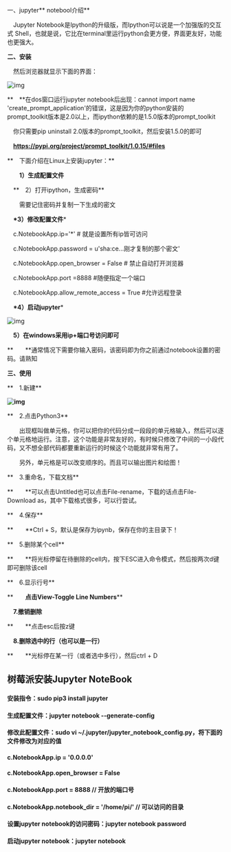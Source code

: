 一、jupyter** notebool介绍**

　Jupyter Notebook是Ipython的升级版，而Ipython可以说是一个加强版的交互式 Shell，也就是说，它比在terminal里运行python会更方便，界面更友好，功能也更强大。

**二、安装**

　然后浏览器就显示下面的界面：

![img](https://img2018.cnblogs.com/blog/1363598/201811/1363598-20181112095030082-558648860.png)

**　**在dos窗口运行jupyter notebook后出现：cannot import name 'create_prompt_application'的错误，这是因为你的python安装的prompt_toolkit版本是2.0以上，而ipython依赖的是1.5.0版本的prompt_toolkit

 　你只需要pip uninstall 2.0版本的prompt_toolkit，然后安装1.5.0的即可

 　**https://pypi.org/project/prompt_toolkit/1.0.15/#files**

 

**　下面介绍在Linux上安装jupyter：**

　　**1）生成配置文件**

　**　2）打开ipython，生成密码**

　　需要记住密码并复制一下生成的密文

　**\*3）修改配置文件***

　c.NotebookApp.ip='*' # 就是设置所有ip皆可访问

　c.NotebookApp.password = u'sha:ce...刚才复制的那个密文'

　c.NotebookApp.open_browser = False # 禁止自动打开浏览器

　c.NotebookApp.port =8888 #随便指定一个端口

　c.NotebookApp.allow_remote_access = True #允许远程登录

 

　**\*4）启动jupyter***

![img](https://img2018.cnblogs.com/blog/1363598/201902/1363598-20190222152209776-1560178443.png)

　**5）在windows采用ip+端口号访问即可**

**　　**通常情况下需要你输入密码，该密码即为你之前通过notebook设置的密码。请熟知

 

**三、使用**

**　1.新建**

**![img](https://img2018.cnblogs.com/blog/1363598/201811/1363598-20181112095221894-1628536290.png)**

**　2.点击Python3**

　　出现框叫做单元格，你可以把你的代码分成一段段的单元格输入，然后可以逐个单元格地运行。注意，这个功能是非常友好的，有时候只修改了中间的一小段代码，又不想全部代码都要重新运行的时候这个功能就非常有用了。

　　另外，单元格是可以改变顺序的。而且可以输出图片和绘图！

**　3.重命名，下载文档**

**　　**可以点击Untitled也可以点击File-rename，下载的话点击File-Download as，其中下载格式很多，可以行尝试。

**　4.保存**

**　　**Ctrl + S，默认是保存为ipynb，保存在你的主目录下！

**　5.删除某个cell**

**　　**将光标停留在待删除的cell内，按下ESC进入命令模式，然后按两次d键即可删除该cell

**　6.显示行号**

**　　**点击View-Toggle Line Numbers****

　**7.撤销删除**

**　　**点击esc后按z键

　**8.删除选中的行（也可以是一行）**

**　　**光标停在某一行（或者选中多行），然后ctrl + D





## 树莓派安装Jupyter NoteBook

#### 安装指令：sudo pip3 install jupyter

#### 生成配置文件：jupyter notebook --generate-config

#### 修改此配置文件：sudo vi ~/.jupyter/jupyter_notebook_config.py，将下面的文件修改为对应的值

#### c.NotebookApp.ip = '0.0.0.0'

#### c.NotebookApp.open_browser = False

#### c.NotebookApp.port = 8888 // 开放的端口号

#### c.NotebookApp.notebook_dir = '/home/pi/' // 可以访问的目录

#### 设置jupyter notebook的访问密码：jupyter notebook password

#### 启动jupyter notebook：jupyter notebook


